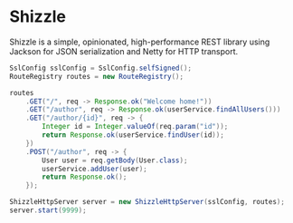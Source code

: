# Shizzle #

Shizzle is a simple, opinionated, high-performance REST library using Jackson for JSON serialization and Netty for HTTP transport.

```java
SslConfig sslConfig = SslConfig.selfSigned();
RouteRegistry routes = new RouteRegistry();

routes
	.GET("/", req -> Response.ok("Welcome home!"))
	.GET("/author", req -> Response.ok(userService.findAllUsers()))
	.GET("/author/{id}", req -> {
		Integer id = Integer.valueOf(req.param("id"));
		return Response.ok(userService.findUser(id));
	})
	.POST("/author", req -> {
		User user = req.getBody(User.class);
		userService.addUser(user);
		return Response.ok();
	});

ShizzleHttpServer server = new ShizzleHttpServer(sslConfig, routes);
server.start(9999);
```